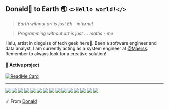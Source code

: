 ## Donald:duck: to Earth :earth_asia: `<>Hello world!</>`



> *Earth without art is just Eh  -  internet*

> *Programming without art is just ... maths  -  me*

Helu, artist in disguise of tech geek here🎨. Been a software engineer and data analyst, I am currently acting as a system engineer at [@Maersk](https://www.maersk.com/). Remember to always look for a creative solution!



#### :rocket: Active project

[![ReadMe Card](https://github-readme-stats.vercel.app/api/pin/?username=donald-lau&repo=coloRoar)](https://github.com/donald-lau/coloRoar)


---

![](https://img.shields.io/badge/-Python-575251?style=for-the-badge&logo=python)
![](https://img.shields.io/badge/-Java-575251?style=for-the-badge&logo=java)
![](https://img.shields.io/badge/-JavaScript-575251?style=for-the-badge&logo=javascript)
![](https://img.shields.io/badge/-HTML5-575251?style=for-the-badge&logo=html5)
![](https://img.shields.io/badge/-C++-575251?style=for-the-badge&logo=c%2B%2B)
![](https://img.shields.io/badge/-C-575251?style=for-the-badge&logo=c)
![](https://img.shields.io/badge/-SQL-575251?style=for-the-badge&logo=postgresql)
![](https://img.shields.io/badge/-Groovy-575251?style=for-the-badge&logo=groovy)
![](https://img.shields.io/badge/-Git-575251?style=for-the-badge&logo=git)
![](https://img.shields.io/badge/-Jenkins-575251?style=for-the-badge&logo=jenkins)
![](https://img.shields.io/badge/-Jira-575251?style=for-the-badge&logo=jira)
![](https://img.shields.io/badge/-Azure-575251?style=for-the-badge&logo=microsoft-azure)
![](https://img.shields.io/badge/-Vue-575251?style=for-the-badge&logo=vue.js)
![](https://img.shields.io/badge/-Ansible-575251?style=for-the-badge&logo=ansible)
![](https://img.shields.io/badge/-Tensorflow-575251?style=for-the-badge&logo=tensorflow)

:comet: From [Donald](https://github.com/donald-lau)
